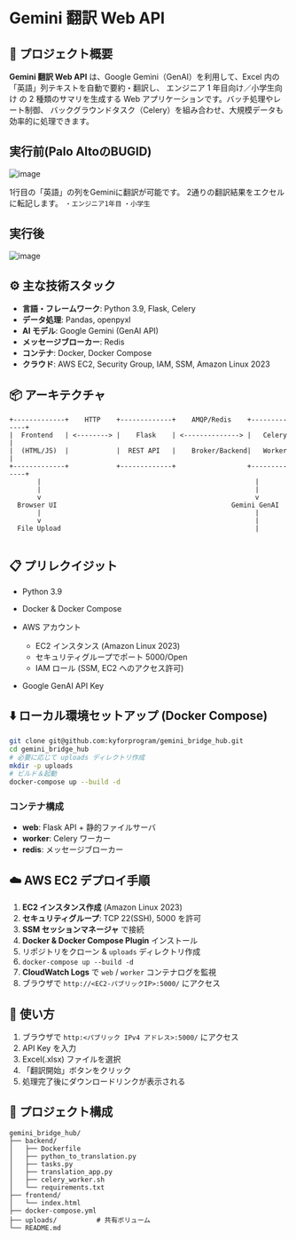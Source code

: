 # Gemini 翻訳 Web API

## 🚀 プロジェクト概要

**Gemini 翻訳 Web API** は、Google Gemini（GenAI）を利用して、Excel 内の「英語」列テキストを自動で要約・翻訳し、
エンジニア 1 年目向け／小学生向け の 2 種類のサマリを生成する Web アプリケーションです。バッチ処理やレート制御、
バックグラウンドタスク（Celery）を組み合わせ、大規模データも効率的に処理できます。

## 実行前(Palo AltoのBUGID)

![image](https://github.com/user-attachments/assets/0839c952-2049-4a2c-9bd0-3a4637d406af)

1行目の「英語」の列をGeminiに翻訳が可能です。
2通りの翻訳結果をエクセルに転記します。
`・エンジニア1年目`
`・小学生`

## 実行後

![image](https://github.com/user-attachments/assets/2ed06bb3-9c86-4937-a5c4-8c08dbf3238a)


## ⚙️ 主な技術スタック

* **言語・フレームワーク**: Python 3.9, Flask, Celery
* **データ処理**: Pandas, openpyxl
* **AI モデル**: Google Gemini (GenAI API)
* **メッセージブローカー**: Redis
* **コンテナ**: Docker, Docker Compose
* **クラウド**: AWS EC2, Security Group, IAM, SSM, Amazon Linux 2023

## 📦 アーキテクチャ

```text
+-------------+    HTTP    +-------------+    AMQP/Redis    +-------------+
|  Frontend   | <--------> |    Flask    | <--------------> |   Celery    |
|  (HTML/JS)  |            |  REST API   |    Broker/Backend|   Worker    |
+-------------+            +-------------+                  +-------------+
       |                                                      |
       |                                                      |
       v                                                      v
  Browser UI                                            Gemini GenAI
       |                                                      |
       v                                                      |
  File Upload                                                 |
                                                              
```

## 📋 プリレクイジット

* Python 3.9
* Docker & Docker Compose
* AWS アカウント

  * EC2 インスタンス (Amazon Linux 2023)
  * セキュリティグループでポート 5000/Open
  * IAM ロール (SSM, EC2 へのアクセス許可)
* Google GenAI API Key

## ⬇️ ローカル環境セットアップ (Docker Compose)

```bash
git clone git@github.com:kyforprogram/gemini_bridge_hub.git
cd gemini_bridge_hub
# 必要に応じて uploads ディレクトリ作成
mkdir -p uploads
# ビルド＆起動
docker-compose up --build -d
```

### コンテナ構成

* **web**: Flask API + 静的ファイルサーバ
* **worker**: Celery ワーカー
* **redis**: メッセージブローカー

## ☁️ AWS EC2 デプロイ手順

1. **EC2 インスタンス作成** (Amazon Linux 2023)
2. **セキュリティグループ**: TCP 22(SSH), 5000 を許可
3. **SSM セッションマネージャ** で接続
4. **Docker & Docker Compose Plugin** インストール
5. リポジトリをクローン & `uploads` ディレクトリ作成
6. `docker-compose up --build -d`
7. **CloudWatch Logs** で `web` / `worker` コンテナログを監視
8. ブラウザで `http://<EC2-パブリックIP>:5000/` にアクセス

## 🚀 使い方

1. ブラウザで `http:<パブリック IPv4 アドレス>:5000/` にアクセス
2. API Key を入力
3. Excel(.xlsx) ファイルを選択
4. 「翻訳開始」ボタンをクリック
5. 処理完了後にダウンロードリンクが表示される

## 📁 プロジェクト構成

```
gemini_bridge_hub/
├── backend/
│   ├── Dockerfile
│   ├── python_to_translation.py
│   ├── tasks.py
│   ├── translation_app.py
│   ├── celery_worker.sh
│   └── requirements.txt
├── frontend/
│   └── index.html
├── docker-compose.yml
├── uploads/          # 共有ボリューム
└── README.md
```



